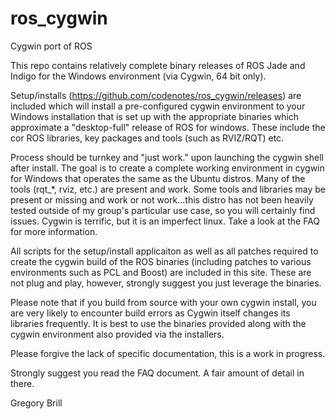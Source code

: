 # ros_cygwin
Cygwin port of ROS

This repo contains relatively complete binary releases of ROS Jade and Indigo for the Windows environment (via Cygwin, 64 bit only). 

Setup/installs (https://github.com/codenotes/ros_cygwin/releases) are included which will install a pre-configured cygwin environment to your Windows installation that is set up with the appropriate binaries which approximate a "desktop-full" release of ROS for windows.  These include the cor ROS libraries, key packages and tools (such as RVIZ/RQT) etc.  

Process should be turnkey and "just work." upon launching the cygwin shell after install.  The goal is to create a complete working environment in cygwin for Windows that operates the same as the Ubuntu distros.  Many of the tools (rqt_*, rviz, etc.) are present and work. Some tools and libraries may be present or missing and work or not work...this distro has not been heavily tested outside of my group's particular use case, so you will certainly find issues.  Cygwin is terrific, but it is an imperfect linux.  Take a look at the FAQ for more information. 

All scripts for the setup/install applicaiton as well as all patches required to create the cygwin build of the ROS binaries (including patches to various environments such as PCL and Boost) are included in this site.  These are not plug and play, however, strongly suggest you just leverage the binaries.  

Please note that if you build from source with your own cygwin install, you are very likely to encounter build errors as Cygwin itself changes its libraries frequently.  It is best to use the binaries provided along with the cygwin environment also provided via the installers.

Please forgive the lack of specific documentation, this is a work in progress. 

Strongly suggest you read the FAQ document.  A fair amount of detail in there. 

Gregory Brill

